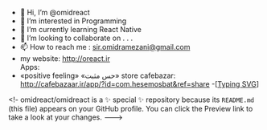 - 👋 Hi, I’m @omidreact
- 👀 I’m interested in Programming
- 🌱 I’m currently learning React Native
- 💞️ I’m looking to collaborate on . . .
- 📫 How to reach me : sir.omidramezani@gmail.com
- my website: http://oreact.ir<br>
Apps:
- ‏«positive feeling» «حس مثبت» store cafebazar:
http://cafebazaar.ir/app/?id=com.hesemosbat&ref=share
-[[Typing SVG](https://readme-typing-svg.demolab.com?font=Fira+Code&size=15&pause=1000&color=FFA36F&width=435&lines=Enjoy+life+my+friends;Thanks+for+looking;Yours+sincerely%2C+omid+ramezani)] 

<!-
omidreact/omidreact is a ✨ special ✨ repository because its  `README.md` (this file) appears on your GitHub profile.
You can click the Preview link to take a look at your changes.
--->
